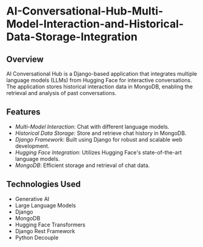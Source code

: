 # AI-Conversational-Hub-Multi-Model-Interaction-and-Historical-Data-Storage-Integration

## Overview

AI Conversational Hub is a Django-based application that integrates multiple language models (LLMs) from Hugging Face for interactive conversations. The application stores historical interaction data in MongoDB, enabling the retrieval and analysis of past conversations.

## Features

- *Multi-Model Interaction*: Chat with different language models.
- *Historical Data Storage*: Store and retrieve chat history in MongoDB.
- *Django Framework*: Built using Django for robust and scalable web development.
- *Hugging Face Integration*: Utilizes Hugging Face's state-of-the-art language models.
- *MongoDB*: Efficient storage and retrieval of chat data.

## Technologies Used

- Generative AI
- Large Language Models
- Django
- MongoDB
- Hugging Face Transformers
- Django Rest Framework
- Python Decouple

